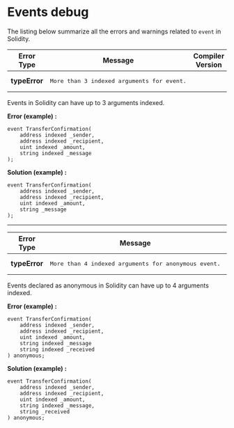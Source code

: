 # Events debug

The listing below summarize all the errors and warnings related to `event` in Solidity.

|**Error Type**|**Message**|**Compiler Version**|**Source**|
| --- | --- | --- | --- |
| **typeError**|<pre>More than 3 indexed arguments for event.</pre>||_TypeChecker.cpp_, [Line ...](#)|

Events in Solidity can have up to 3 arguments indexed.

**Error (example) :**

```solidity
event TransferConfirmation(
    address indexed _sender,
    address indexed _recipient,
    uint indexed _amount,
    string indexed _message
);
```

**Solution (example) :**

```solidity
event TransferConfirmation(
    address indexed _sender,
    address indexed _recipient,
    uint indexed _amount,
    string _message
);
```
-----


|**Error Type**|**Message**|**Compiler Version**|**Source**|
| --- | --- | --- | --- |
| **typeError**|<pre>More than 4 indexed arguments for anonymous event.</pre>||_TypeChecker.cpp_, [Line ...](#)|

Events declared as anonymous in Solidity can have up to 4 arguments indexed.

**Error (example) :**

```solidity
event TransferConfirmation(
    address indexed _sender,
    address indexed _recipient,
    uint indexed _amount,
    string indexed _message
    string indexed _received
) anonymous;
```

**Solution (example) :**

```solidity
event TransferConfirmation(
    address indexed _sender,
    address indexed _recipient,
    uint indexed _amount,
    string indexed _message,
    string _received
) anonymous;
```
